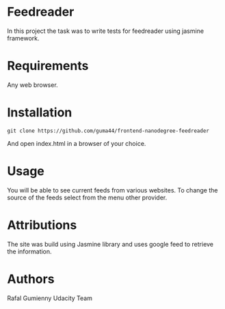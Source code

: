 # Feedreader

In this project the task was to write tests for feedreader using jasmine
framework.

# Requirements

Any web browser.

# Installation

```
git clone https://github.com/guma44/frontend-nanodegree-feedreader
```
And open index.html in a browser of your choice.

# Usage

You will be able to see current feeds from various websites. To change the
source of the feeds select from the menu other provider.

# Attributions

The site was build using Jasmine library and uses google feed to retrieve
the information.

# Authors

Rafal Gumienny
Udacity Team
